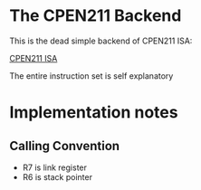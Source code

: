 # The CPEN211 Backend 

This is the dead simple backend of CPEN211 ISA:

[CPEN211 ISA](ISA.png)

The entire instruction set is self explanatory

# Implementation notes

## Calling Convention
- R7 is link register
- R6 is stack pointer

